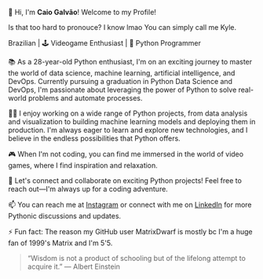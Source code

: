 👋 Hi, I'm **Caio Galvão**! Welcome to my Profile! 

Is that too hard to pronouce? I know lmao 
You can simply call me Kyle.

Brazilian | 🕹️ Videogame Enthusiast | 🐍 Python Programmer

📚 As a 28-year-old Python enthusiast, I'm on an exciting journey to master the world of data science, machine learning, artificial intelligence, and DevOps. Currently pursuing a graduation in Python Data Science and DevOps, I'm passionate about leveraging the power of Python to solve real-world problems and automate processes.

👨‍💻 I enjoy working on a wide range of Python projects, from data analysis and visualization to building machine learning models and deploying them in production. I'm always eager to learn and explore new technologies, and I believe in the endless possibilities that Python offers.

🎮 When I'm not coding, you can find me immersed in the world of video games, where I find inspiration and relaxation.

🌟 Let's connect and collaborate on exciting Python projects! Feel free to reach out—I'm always up for a coding adventure.

📫 You can reach me at [Instagram](https://www.instagram.com/amorozocaio/) or connect with me on [LinkedIn](https://www.linkedin.com/in/gaiocalvao/?locale=en_US) for more Pythonic discussions and updates.

⚡ Fun fact: The reason my GitHub user MatrixDwarf is mostly bc I'm a huge fan of 1999's Matrix and I'm 5'5.

> “Wisdom is not a product of schooling but of the lifelong attempt to acquire it.” — Albert Einstein
